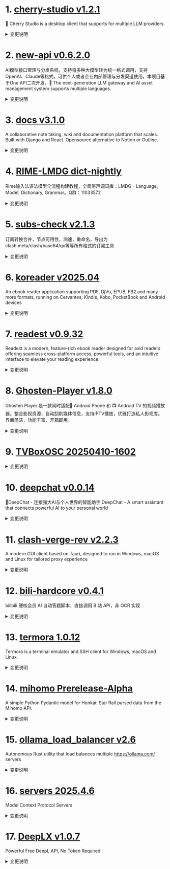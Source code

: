 
# 1. [cherry-studio v1.2.1](https://github.com/CherryHQ/cherry-studio/releases/tag/v1.2.1)  
🍒 Cherry Studio is a desktop client that supports for multiple LLM providers.
<details>
<summary>变更说明</summary>

版本 v1.2.1 已发布，包含以下更新：

## 新功能
- 增加搜索服务的覆写功能。
- 更新并增加 Dangbei 小程序集成。

## 改进
- 改善 CustomCollapse 和 KnowledgeContent 的可折叠行为及 UI。
- 重构 ProviderSettings 界面。
- 重构重排序功能以提高可维护性。
......  

</details>

# 2. [new-api v0.6.2.0](https://github.com/QuantumNous/new-api/releases/tag/v0.6.2.0)  
AI模型接口管理与分发系统，支持将多种大模型转为统一格式调用，支持OpenAI、Claude等格式，可供个人或者企业内部管理与分发渠道使用，本项目基于One API二次开发。🍥 The next-generation LLM gateway and AI asset management system supports multiple languages.
<details>
<summary>变更说明</summary>

完善gemini函数调用

**Full Changelog**: https://github.com/QuantumNous/new-api/compare/v0.6.1.1...v0.6.2.0  

</details>

# 3. [docs v3.1.0](https://github.com/suitenumerique/docs/releases/tag/v3.1.0)  
A collaborative note taking, wiki and documentation platform that scales. Built with Django and React. Opensource alternative to Notion or Outline.
<details>
<summary>变更说明</summary>

## What's Changed

We can now overwrite Docs at runtime ! ✨
Some documentation about it [here](https://github.com/suitenumerique/docs/blob/main/docs/theming.md). 📜 
We provided a css example in the pull request, you can check it [here](https://github.com/suitenumerique/docs/pull/771) !

## Added

- 🚩(backend) add feature flag for the footer by @lunika 
- 🔧(backend) add view to manage footer json by @lunika 
......  

</details>

# 4. [RIME-LMDG dict-nightly](https://github.com/amzxyz/RIME-LMDG/releases/tag/dict-nightly)  
Rime输入法语法模型全流程构建教程，全局带声调词库：LMDG - Language, Model, Dictionary, Grammar。Q群：11033572
<details>
<summary>变更说明</summary>

- `cn_dicts.zip`：最新的中文词库文件。
  

</details>

# 5. [subs-check v2.1.3](https://github.com/beck-8/subs-check/releases/tag/v2.1.3)  
订阅转换合并，节点可用性，测速，重命名，导出为clash.meta/clash/base64/qx等等所有格式的订阅工具
<details>
<summary>变更说明</summary>

## Changelog
* 822c2fb641a5c49a22b51c5785db580963676e0d fix: panic under some stupid input config 
* 2acf516b2d9f335d9d1172040371941c31172849 op: MihomoOverwrite add ghproxy
* f4ac44c3cacbb9c2e1885c128cfd93ac548fd681 op: add bdg.yaml path
* 5bd8d51b1995dafb61ee468c69ab8058541b5241 op: notify添加错误信息
* 6b5fdc41388d50fec04222cb8457c6654b9fda88 op: 高亮显示进度条&&进度条修复
* a0a39744a02af836fb71ad9316ef4ae5a9011a9a update ISSUE_TEMPLATE
* 9fa86f6fd1ab064d3566197be11fbd35b99ea3f5 update sub-store.md

  

</details>

# 6. [koreader v2025.04](https://github.com/koreader/koreader/releases/tag/v2025.04)  
An ebook reader application supporting PDF, DjVu, EPUB, FB2 and many more formats, running on Cervantes, Kindle, Kobo, PocketBook and Android devices
<details>
<summary>变更说明</summary>

![full-moon](https://github.com/user-attachments/assets/4f5ab8e5-7dea-407a-9916-e9ed795e0197)

The [user guide](http://koreader.rocks/user_guide/) received a big update, full changelog [here](https://github.com/koreader/koreader/issues/11147#issuecomment-2751264200).

Dictionaries with images now automatically take the `res` folder as their point of departure (). This means you'll have to adjust your dictionary content scripts. If you're lucky you can simply delete them.

Various changes in plugins:

 -  `exporter` plugin drops support for memos and flomo. You can install them from https://github.com/koreader/contrib if they work for you as is but they won't receive support here.
 - `autofrontlight` plugin was removed.
......  

</details>

# 7. [readest v0.9.32](https://github.com/readest/readest/releases/tag/v0.9.32)  
Readest is a modern, feature-rich ebook reader designed for avid readers offering seamless cross-platform access, powerful tools, and an intuitive interface to elevate your reading experience.
<details>
<summary>变更说明</summary>

## Release Highlight
* No more resetting of font size and color when you apply custom book styles
* The underline and squiggly highlight decorations have been adjusted to sit neatly between text lines
* With more font options available, the font menu is no longer forced in-line
* LXGW WenKai TC is now part of our CJK font list

## What's Changed
* fix: don't reset all font-size and font color when override book style by @chrox in https://github.com/readest/readest/pull/842
* fix: position the underline and squiggly highlight decoration at the middle between text lines by @chrox in https://github.com/readest/readest/pull/845
* fix: don't inline the font menu if more options are available by @chrox in https://github.com/readest/readest/pull/846
......  

</details>

# 8. [Ghosten-Player v1.8.0](https://github.com/GhostenEditor/Ghosten-Player/releases/tag/v1.8.0)  
Ghosten Player 是一款同时适配📱 Android Phone 和 📺 Android TV 的视频播放器。整合影视资源，自动刮削媒体信息，支持IPTV播放，优雅打造私人影视库。 界面简洁，功能丰富，开箱即用。
<details>
<summary>变更说明</summary>

## 🎉 New Feature

1. 支持Jellyfin  
2. 增加默认全屏选项 
    设置➡️其他设置➡️自动横屏播放
3. 增加字幕样式设置
![Screenshot_20250408_130914](https://github.com/user-attachments/assets/19934945-94d5-4397-b90f-3d80574040a0)
4. IPTV增加EPG功能，需要m3u文件提供EPG的链接
![Screenshot_20250408_131425](https://github.com/user-attachments/assets/f9848ac5-3d0f-4932-a96e-69d9d85f54b4)
5. 增加搜索功能
......  

</details>

# 9. [TVBoxOSC 20250410-1602](https://github.com/o0HalfLife0o/TVBoxOSC/releases/tag/20250410-1602)  

<details>
<summary>变更说明</summary>

Credit: [q215613905](https://github.com/q215613905/TVBoxOS)
Commit: 11e76688d29ae3c127730bc1fc333fc703bb34e8
Changelog:
```
fix bug
fix首页站点缓存
fix上次提交引发的TV端筛选bug

```
  

</details>

# 10. [deepchat v0.0.14](https://github.com/ThinkInAIXYZ/deepchat/releases/tag/v0.0.14)  
🐬DeepChat - 连接强大AI与个人世界的智能助手 DeepChat - A smart assistant that connects powerful AI to your personal world
<details>
<summary>变更说明</summary>

## 🚀 DeepChat 0.0.14 正式发布 | 重新定义你的 AI 对话体验！
—— 更强大，更灵活，更智能，开启高效沟通新高度 🌟

✨ 本次主要更新内容 ✨

- 替换 StreamableHTTP Transport 实现为官方实现版本，[streamableHttp.ts](https://github.com/modelcontextprotocol/typescript-sdk/blob/main/src/client/streamableHttp.ts)
- 修复了代码生成时候有概率不显示的问题
- 修复了 OpenAI o1 o3等推理模型的一系列问题
- 支持了法语
- 丰富了日志输出
......  

</details>

# 11. [clash-verge-rev v2.2.3](https://github.com/clash-verge-rev/clash-verge-rev/releases/tag/v2.2.3)  
A modern GUI client based on Tauri, designed to run in Windows, macOS and Linux for tailored proxy experience
<details>
<summary>变更说明</summary>

## v2.2.3

| Dark                             | Light                             |
| -------------------------------- | --------------------------------- |
| ![预览](./docs/preview_dark.png) | ![预览](./docs/preview_light.png) |

#### 已知问题
 - 仅在Ubuntu 22.04/24.04，Fedora 41 **Gnome桌面环境** 做过简单测试，不保证其他其他Linux发行版可用，将在未来做进一步适配和调优
 - MacOS 自定义图标与速率显示推荐图标尺寸为 256x256。其他尺寸（可能）会导致不正常图标和速率间隙
 - MacOS 下 墙贴主要为浅色，Tray 图标深色时图标闪烁；彩色 Tray 速率颜色淡
......  

</details>

# 12. [bili-hardcore v0.4.1](https://github.com/Karben233/bili-hardcore/releases/tag/v0.4.1)  
bilibili 硬核会员 AI 自动答题脚本，直接调用 B 站 API，非 OCR 实现
<details>
<summary>变更说明</summary>

- 程序报错后不再退出
- 增加更多提示性的日志  

</details>

# 13. [termora 1.0.12](https://github.com/TermoraDev/termora/releases/tag/1.0.12)  
Termora is a terminal emulator and SSH client for Windows, macOS and Linux.
<details>
<summary>变更说明</summary>

### New features/Updates

- Improve sync ()
- Support automatic sync ()
- Support X11 forwarding ()
- SSH support `ssh-agent` ()
- Support to set transparency ()
- Windows supports system tray ()
- Authentication support fallback ()
- SFTP file exists and prompts to overwrite ()
......  

</details>

# 14. [mihomo Prerelease-Alpha](https://github.com/MetaCubeX/mihomo/releases/tag/Prerelease-Alpha)  
A simple Python Pydantic model for Honkai: Star Rail parsed data from the Mihomo API.
<details>
<summary>变更说明</summary>

Release created at  Thu Apr 10 01:35:54 CST 2025
Synchronize Alpha branch code updates, keeping only the latest version
<br>
[我应该下载哪个文件? / Which file should I download?](https://github.com/MetaCubeX/mihomo/wiki/FAQ)
[二进制文件筛选 / Binary file selector](https://metacubex.github.io/Meta-Docs/startup/#_1)
[查看文档 / Docs](https://metacubex.github.io/Meta-Docs/)
  

</details>

# 15. [ollama_load_balancer v2.6](https://github.com/Jerry-Terrasse/ollama_load_balancer/releases/tag/v2.6)  
Autonomous Rust utility that load balances multiple https://ollama.com/ servers
<details>
<summary>变更说明</summary>

This is the first release of `ollama_load_balancer` :rocket: :rocket: :rocket: 

## CHANGELOG

### 2.6

- feat: refactor timeout and performance mechanism, small requests are faster
- chore: add own README version
- chore: add TODO list
- chore: add release workflow with GitHub actions
......  

</details>

# 16. [servers 2025.4.6](https://github.com/modelcontextprotocol/servers/releases/tag/2025.4.6)  
Model Context Protocol Servers
<details>
<summary>变更说明</summary>

## Release : v2025.4.6
#
## Updated packages
- @modelcontextprotocol/server-github@2025.4.6
- @modelcontextprotocol/server-redis@2025.4.6
- @modelcontextprotocol/server-gitlab@2025.4.6
- @modelcontextprotocol/server-puppeteer@2025.4.6
- mcp-server-fetch@2025.4.6
  

</details>

# 17. [DeepLX v1.0.7](https://github.com/OwO-Network/DeepLX/releases/tag/v1.0.7)  
Powerful Free DeepL API, No Token Required
<details>
<summary>变更说明</summary>

## What's Changed
* chore(deps): bump golang.org/x/net from 0.33.0 to 0.36.0 by @dependabot in https://github.com/OwO-Network/DeepLX/pull/181
* refactor: make service exportable by @xjasonlyu in https://github.com/OwO-Network/DeepLX/pull/183

## New Contributors
* @xjasonlyu made their first contribution in https://github.com/OwO-Network/DeepLX/pull/183

**Full Changelog**: https://github.com/OwO-Network/DeepLX/compare/v1.0.6...v1.0.7  

</details>

